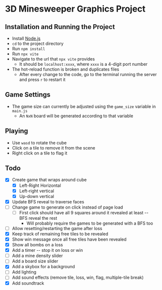 # 3D Minesweeper Graphics Project

## Installation and Running the Project
* Install [Node.js](https://nodejs.org/en/download/)
* `cd` to the project directory
* Run `npm install`
* Run `npx vite`
* Navigate to the url that `npx vite` provides
    * It should be `localhost:xxxx`, where `xxxx` is a 4-digit port number
* The hot-reload function is broken and duplicates files
    * After every change to the code, go to the terminal running the server and press `r` to restart it

## Game Settings
* The game size can currently be adjusted using the `game_size` variable in `main.js`
    * An `NxN` board will be generated according to that variable

## Playing
* Use `wasd` to rotate the cube
* Click on a tile to remove it from the scene
* Right click on a tile to flag it

## Todo
- [x] Create game that wraps around cube
    - [x] Left-Right Horizontal
    - [x] Left-right vertical
    - [x] Up-down vertical
- [x] Update BFS reveal to traverse faces
- [ ] Change game to generate on click instead of page load
    - [ ] First click should have all 9 squares around it revealed at least -- BFS reveal the rest
        * Will probably require the games to be generated with a BFS too
- [ ] Allow resetting/restarting the game after loss
- [x] Keep track of remaining free tiles to be revealed
- [x] Show win message once all free tiles have been revealed
- [x] Show all bombs on a loss
- [x] Add a timer -- stop it on loss or win
- [ ] Add a mine density slider
- [ ] Add a board size slider
- [x] Add a skybox for a background
- [ ] Add lighting
- [ ] Add sound effects (remove tile, loss, win, flag, multiple-tile break)
- [x] Add soundtrack
